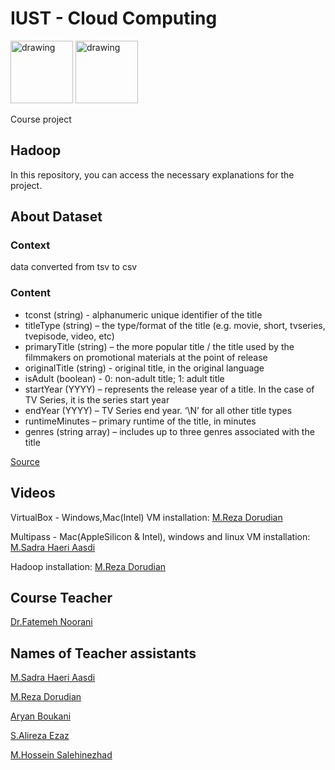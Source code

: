 
# IUST - Cloud Computing 
<img src="https://upload.wikimedia.org/wikipedia/en/8/88/IUST_logo_color.png" alt="drawing" width="100"/>
<img src="https://www.freeiconspng.com/thumbs/cloud-icon/cloud-icon-8.png" alt="drawing" width="100"/>



Course project 

## Hadoop

In this repository, you can access the necessary explanations for the project.

## About Dataset
### Context
data converted from tsv to csv

### Content

* tconst (string) - alphanumeric unique identifier of the title
* titleType (string) – the type/format of the title (e.g. movie, short, tvseries, tvepisode, video, etc)
* primaryTitle (string) – the more popular title / the title used by the filmmakers on promotional materials at the point of release
* originalTitle (string) - original title, in the original language
* isAdult (boolean) - 0: non-adult title; 1: adult title
* startYear (YYYY) – represents the release year of a title. In the case of TV Series, it is the series start year
* endYear (YYYY) – TV Series end year. ‘\N’ for all other title types
* runtimeMinutes – primary runtime of the title, in minutes
* genres (string array) – includes up to three genres associated with the title

[Source](https://www.kaggle.com/datasets/fabriziocominetti/imdb-data?resource=download)

## Videos

VirtualBox - Windows,Mac(Intel) VM installation: [M.Reza Dorudian](https://github.com/MrezaDorudian)

Multipass - Mac(AppleSilicon & Intel), windows and linux VM installation: [M.Sadra Haeri Aasdi](https://github.com/mohammadsadra)

Hadoop installation: [M.Reza Dorudian](https://github.com/MrezaDorudian)

## Course Teacher
[Dr.Fatemeh Noorani ](mailto:fnoorani80@gmail.com)


## Names of Teacher assistants 

[M.Sadra Haeri Aasdi](https://github.com/mohammadsadra)

[M.Reza Dorudian](https://github.com/MrezaDorudian)

[Aryan Boukani](https://github.com/2arian3)

[S.Alireza Ezaz](https://github.com/Alireza-Ezaz)

[M.Hossein Salehinezhad](https://github.com/mrunix1998)

